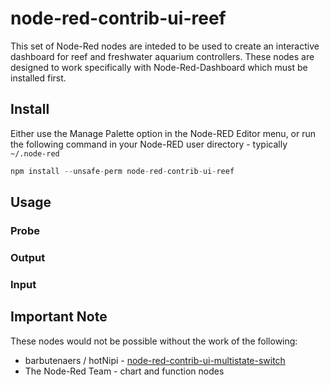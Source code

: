 # node-red-contrib-ui-reef

This set of Node-Red nodes are inteded to be used to create an interactive dashboard for reef and freshwater aquarium controllers.  These nodes are designed to work specifically with Node-Red-Dashboard which must be installed first.

## Install

Either use the Manage Palette option in the Node-RED Editor menu, or run the following command in your Node-RED user directory - typically `~/.node-red`

```javascript
npm install --unsafe-perm node-red-contrib-ui-reef
```

## Usage



### Probe



### Output



### Input



## Important Note

These nodes would not be possible without the work of the following:

* barbutenaers / hotNipi - [node-red-contrib-ui-multistate-switch](https://github.com/bartbutenaers/node-red-contrib-ui-multistate-switch)
* The Node-Red Team - chart and function nodes